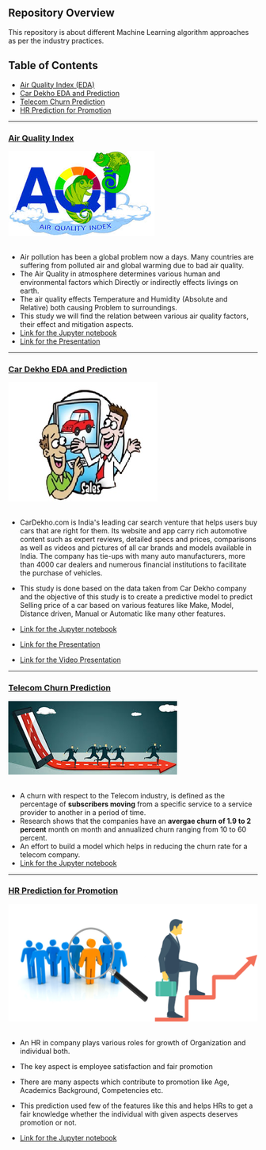 ## Repository Overview
This repository is about different Machine Learning algorithm approaches as per the industry practices.

## Table of Contents
- [Air Quality Index (EDA)](#section1)<br>
- [Car Dekho EDA and Prediction](#section2)<br>
- [Telecom Churn Prediction](#section3)<br>
- [HR Prediction for Promotion](#section4)<br>

___
<a id=section1></a>
### [Air Quality Index](./Air_Quality_Index)
![image.jpg](images/AQI_img.jpg)<br><br>
- Air pollution has been a global problem now a days. Many countries are suffering from 
polluted air and global warming due to bad air quality. 
- The Air Quality  in atmosphere determines various human and environmental factors which
Directly or indirectly effects livings on earth.
- The air quality effects Temperature and Humidity (Absolute and Relative) both causing 
Problem to surroundings.
- This study we will find the relation between various air quality factors, their effect and 
mitigation aspects.
- [Link for the Jupyter notebook](./Air_Quality_Index/AirQuality_Analysis.ipynb)
- [Link for the Presentation](./Air_Quality_Index/AirQualityIndex_EDA_Presentation.pptx)
___

<a id=section2></a>
### [Car Dekho EDA and Prediction](./Car_Dekho_EDA_and_Prediction)
![images.jpg](images/Car_Dekho_Prediction_img.jpg)<br><br>

- CarDekho.com is India's leading car search venture that helps users buy cars that are right
for them. Its website and app carry rich automotive content such as expert reviews, 
detailed specs and prices, comparisons as well as videos and pictures of all car brands and 
models available in India. The company has tie-ups with many auto manufacturers, more 
than 4000 car dealers and numerous financial institutions to facilitate the purchase of 
vehicles.
- This study is done based on the data taken from Car Dekho company and the objective of 
this study is to create a predictive model to predict Selling price of a car based on various 
features like Make, Model, Distance driven, Manual or Automatic like many other features.

- [Link for the Jupyter notebook](./Car_Dekho_EDA_and_Prediction/Car_Dekho_EDA_and_prediction.ipynb)
- [Link for the Presentation](./Car_Dekho_EDA_and_Prediction/CarDekhoSellingPrice_EDA__Modeling_Presentation.pptx)
- [Link for the Video Presentation](./Car_Dekho_EDA_and_Prediction/CarDekho_Video_Presentation.mp4)
___

<a id=section3></a>
### [Telecom Churn Prediction](./Telecom-Churn-Analysis)
![image.jpg](images/Telecom-churn_img.jpg)<br><br>

- A churn with respect to the Telecom industry, is defined as the percentage of __subscribers moving__ from a specific service to a service provider to another in a period of time.
- Research shows that the companies have an __avergae churn of 1.9 to 2 percent__ month on month and annualized churn ranging from 10 to 60 percent.
- An effort to build a model which helps in reducing the churn rate for a telecom company.
- [Link for the Jupyter notebook](./Telecom-Churn-Analysis/Telecom_Churn_analysis.ipynb)

___

<a id=section4></a>
### [HR Prediction for Promotion](./AnalyticsVidhya_HR_Prediction)
![image.jpg](images/Promotion_img.png)<br><br>

- An HR in company plays various roles for growth of Organization and individual both.
- The key aspect is employee satisfaction and fair promotion
- There are many aspects which contribute to promotion like Age, Academics Background, Competencies etc.
- This prediction used few of the features like this and helps HRs to get a fair knowledge whether the individual with given aspects deserves promotion or not.

- [Link for the Jupyter notebook](./AnalyticsVidhya_HR_Prediction/HR_Prediction.ipynb)
